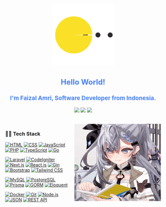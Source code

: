 <div style=" font-size: medium; color: #447ff7" align=center>

<img src="https://raw.githubusercontent.com/lazyaff/lazyaff/10e504804122d2e2f784d1c39cc2dee6feaa52ba/pacman.svg" width="200" height="200">

## Hello World!

### I'm Faizal Amri, Software Developer from Indonesia.

[![](https://img.shields.io/badge/Gmail-D14836?style=flat&logo=gmail&logoColor=white)](mailto:faizalamri15@gmail.com)
[![](https://img.shields.io/badge/LinkedIn-0077B5?style=flat&logo=linkedin&logoColor=white)](https://www.linkedin.com/in/faizal-amri-47a2541ba)
[![](https://img.shields.io/badge/Instagram-E4405F?style=flat&logo=instagram&logoColor=white)](https://www.instagram.com/faizamr_)

</div>

<br />

<img align="right" alt="GIF" src="https://raw.githubusercontent.com/lazyaff/lazyaff/master/zeta.gif" height="250" width="280"  />
  
### 👨‍💻 Tech Stack

[![HTML](https://img.shields.io/badge/-HTML-E34F26?style=flat&logo=html5&logoColor=white)](https://github.com/lazyaff)
[![CSS](https://img.shields.io/badge/-CSS-1572B6?style=flat&logo=css3&logoColor=white)](https://github.com/lazyaff)
[![JavaScript](https://img.shields.io/badge/-JavaScript-F7DF1E?style=flat&logo=javascript&logoColor=white)](https://github.com/lazyaff)
[![PHP](https://img.shields.io/badge/-PHP-777BB4?style=flat&logo=php&logoColor=white)](https://github.com/lazyaff)
[![TypeScript](https://img.shields.io/badge/-TypeScript-3178C6?style=flat&logo=typescript&logoColor=white)](https://github.com/lazyaff)
[![Go](https://img.shields.io/badge/-Go-00ADD8?style=flat&logo=go&logoColor=white)](https://github.com/lazyaff)

[![Laravel](https://img.shields.io/badge/-Laravel-FF2D20?style=flat&logo=laravel&logoColor=white)](https://github.com/lazyaff)
[![CodeIgniter](https://img.shields.io/badge/-CodeIgniter-EE4623?style=flat&logo=codeigniter&logoColor=white)](https://github.com/lazyaff)
[![Next.js](https://img.shields.io/badge/-Next.js-000000?style=flat&logo=next.js&logoColor=white)](https://github.com/lazyaff)
[![React.js](https://img.shields.io/badge/-React.js-61DAFB?style=flat&logo=react&logoColor=white)](https://github.com/lazyaff)
[![Gin](https://img.shields.io/badge/-Gin-00ACD7?style=flat&logo=go&logoColor=white)](https://github.com/lazyaff)
[![Bootstrap](https://img.shields.io/badge/-Bootstrap-563D7C?style=flat&logo=bootstrap&logoColor=white)](https://github.com/lazyaff)
[![Tailwind CSS](https://img.shields.io/badge/-Tailwind_CSS-38B2AC?style=flat&logo=tailwind-css&logoColor=white)](https://github.com/lazyaff)

[![MySQL](https://img.shields.io/badge/-MySQL-4479A1?style=flat&logo=mysql&logoColor=white)](https://github.com/lazyaff)
[![PostgreSQL](https://img.shields.io/badge/-PostgreSQL-336791?style=flat&logo=postgresql&logoColor=white)](https://github.com/lazyaff)
[![Prisma](https://img.shields.io/badge/-Prisma-2D3748?style=flat&logo=prisma&logoColor=white)](https://github.com/lazyaff)
[![GORM](https://img.shields.io/badge/-GORM-00ADD8?style=flat&logo=go&logoColor=white)](https://github.com/lazyaff)
[![Eloquent](https://img.shields.io/badge/-Eloquent-FF2D20?style=flat&logo=laravel&logoColor=white)](https://github.com/lazyaff)

[![Docker](https://img.shields.io/badge/-Docker-2496ED?style=flat&logo=docker&logoColor=white)](https://github.com/lazyaff)
[![Git](https://img.shields.io/badge/-Git-F05032?style=flat&logo=git&logoColor=white)](https://github.com/lazyaff)
[![Node.js](https://img.shields.io/badge/-Node.js-339933?style=flat&logo=node.js&logoColor=white)](https://github.com/lazyaff)
[![JSON](https://img.shields.io/badge/-JSON-000000?style=flat&logo=json&logoColor=white)](https://github.com/lazyaff)
[![REST API](https://img.shields.io/badge/-REST_API-009688?style=flat&logo=postman&logoColor=white)](https://github.com/lazyaff)
